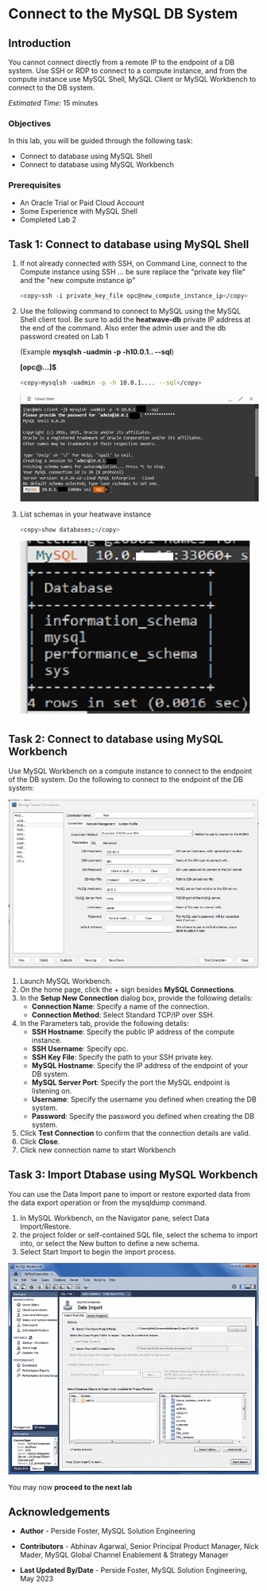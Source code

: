 # Connect to the MySQL DB System

## Introduction

You cannot connect directly from a remote IP to the endpoint of a DB system. Use SSH or RDP to connect to a compute instance, and from the compute instance use MySQL Shell, MySQL Client or MySQL Workbench to connect to the DB system.


_Estimated Time:_ 15 minutes

### Objectives

In this lab, you will be guided through the following task:

- Connect to database using MySQL Shell
- Connect to database using MySQL Workbench

### Prerequisites

- An Oracle Trial or Paid Cloud Account
- Some Experience with MySQL Shell
- Completed Lab 2

## Task 1: Connect to database using MySQL Shell

1. If not already connected with SSH, on Command Line, connect to the Compute instance using SSH ... be sure replace the  "private key file"  and the "new compute instance ip"

     ```bash
    <copy>ssh -i private_key_file opc@new_compute_instance_ip</copy>
     ```

2. Use the following command to connect to MySQL using the MySQL Shell client tool. Be sure to add the **heatwave-db** private IP address at the end of the command. Also enter the admin user and the db password created on Lab 1

    (Example  **mysqlsh -uadmin -p -h10.0.1..   --sql**)

    **[opc@...]$**

    ```bash
    <copy>mysqlsh -uadmin -p -h 10.0.1.... --sql</copy>
    ```

    ![MySQL Shell connected DB](./images/connect-myslqsh.png "connect myslqsh")

3. List schemas in your heatwave instance

    ```bash
    <copy>show databases;</copy>
    ```

    ![Database Schema List](./images/list-schemas-after.png "list schemas first view")

## Task 2: Connect to database using MySQL Workbench

Use MySQL Workbench on a compute instance to connect to the endpoint of the DB system. Do the following to connect to the endpoint of the DB system:

![MySQL Workbench connected DB](./images/connect-workbench.png "connect workbench")

1. Launch MySQL Workbench.
2. On the home page, click the + sign besides **MySQL Connections**.
3. In the **Setup New Connection** dialog box, provide the following details:
    - **Connection Name**: Specify a name of the connection.
    - **Connection Method**: Select Standard TCP/IP over SSH.
4. In the Parameters tab, provide the following details:
    - **SSH Hostname**: Specify the public IP address of the compute instance.
    - **SSH Username**: Specify opc.
    - **SSH Key File**: Specify the path to your SSH private key.
    - **MySQL Hostname**: Specify the IP address of the endpoint of your DB system.
    - **MySQL Server Port**: Specify the port the MySQL endpoint is listening on.
    - **Username**: Specify the username you defined when creating the DB system.
    - **Password**: Specify the password you defined when creating the DB system.
5. Click **Test Connection** to confirm that the connection details are valid.
6. Click **Close**.
7. Click new connection name to start Workbench

## Task 3: Import Dtabase using MySQL Workbench

You can use the Data Import pane to import or restore exported data from the data export operation or from the mysqldump command.

1. In MySQL Workbench, on the Navigator pane, select Data Import/Restore.
2. the project folder or self-contained SQL file, select the schema to import into, or select the New button to define a new schema.
3. Select Start Import to begin the import process.

![MySQL Workbench connected DB](./images/import-workbench.png "connect workbench")

You may now **proceed to the next lab**

## Acknowledgements

- **Author** - Perside Foster, MySQL Solution Engineering

- **Contributors** - Abhinav Agarwal, Senior Principal Product Manager, Nick Mader, MySQL Global Channel Enablement & Strategy Manager
- **Last Updated By/Date** - Perside Foster, MySQL Solution Engineering, May 2023
